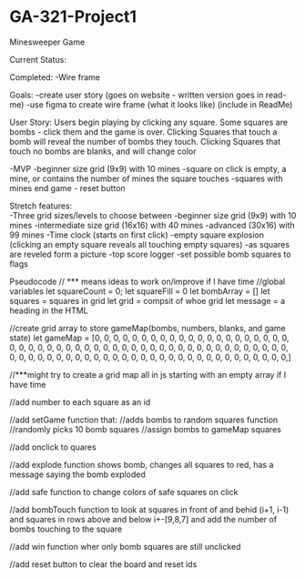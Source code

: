 # GA-321-Project1

Minesweeper Game


Current Status:

Completed:
    -Wire frame


Goals:
    -create user story (goes on website - written version goes in read-me)
    -use figma to create wire frame (what it looks like) (include in ReadMe)

User Story:
    Users begin playing by clicking any square.
    Some squares are bombs - click them and the game is over.
    Clicking Squares that touch a bomb will reveal the number of bombs they touch.
    Clicking Squares that touch no bombs are blanks, and will change color

 -MVP
     -beginner size grid (9x9) with 10 mines
     -square on click is empty, a mine, or   contains the number of mines the square touches
     -squares with mines end game
     - reset button

 Stretch features:    
    -Three grid sizes/levels to choose between
    -beginner size grid (9x9) with 10 mines
    -intermediate size grid (16x16) with 40 mines
    -advanced (30x16) with 99 mines
    -Time clock (starts on first click)
    -empty square explosion (clicking an empty square reveals all touching empty squares)
    -as squares are reveled form a picture
    -top score logger
    -set possible bomb squares to flags

Pseudocode
// *** means ideas to work on/improve if I have time
//global variables
let squareCount = 0;
let squareFill = 0
let bombArray = []
let squares = squares in grid
let grid = compsit of whoe grid
let message = a heading in the HTML

//create grid array to store gameMap(bombs, numbers, blanks, and game state)
let gameMap = [0, 0, 0, 0, 0, 0, 0, 0, 0, 0, 0, 0, 0, 0, 0, 0, 0, 0, 0, 0, 0, 0, 0, 0, 0, 0, 0, 0, 0, 0, 0, 0, 0, 0, 0, 0, 0, 0, 0, 0, 0, 0, 0, 0, 0, 0, 0, 0, 0, 0, 0, 0, 0, 0, 0, 0, 0, 0, 0, 0, 0, 0, 0, 0, 0, 0, 0, 0, 0, 0, 0, 0, 0, 0, 0, 0, 0, 0, 0, 0, 0,]

//***might try to create a grid map all in js starting with an empty array if I have time

//add number to each square as an id



//add setGame function that:
    //adds bombs to random squares function
    //randomly picks 10 bomb squares
    //assign bombs to gameMap squares 


//add onclick to quares


//add explode function shows bomb, changes all squares to red, has a message saying the bomb exploded




//add safe function to change colors of safe squares on click

//add bombTouch function to look at squares in front of and behid (i+1, i-1) and squares in rows above and below i+-[9,8,7] and add the number of bombs touching to the square

//add win function wher only bomb squares are still unclicked

//add reset button to clear the board and reset ids